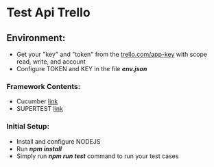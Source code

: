 # Test Api Trello

## Environment: 
* Get your "key" and "token" from the [trello.com/app-key](https://trello.com/app-key) with scope read, write, and account
* Configure TOKEN and KEY in the file ***env.json*** 

### Framework Contents:
- Cucumber [link](https://cucumber.io/)
- SUPERTEST [link](https://www.npmjs.com/package/supertest)

### Initial Setup: 
- Install and configure NODEJS 
- Run ***npm install***
- Simply run  ***npm run test*** command to run your test cases
